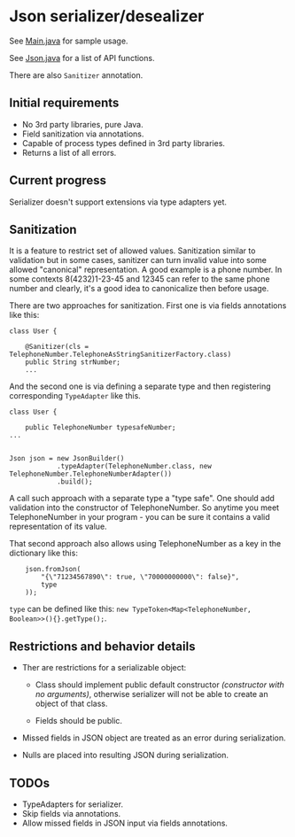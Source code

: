 # Json serializer/desealizer

See 
[Main.java](src/main/java/io/github/kevroletin/Main.java) for sample usage. 

See
[Json.java](src/main/java/io/github/kevroletin/Json.java) for a list of API functions. 

There are also `Sanitizer` annotation.

## Initial requirements

+ No 3rd party libraries, pure Java.
+ Field sanitization via annotations.
+ Capable of process types defined in 3rd party libraries.
+ Returns a list of all errors.

## Current progress

Serializer doesn't support extensions via type adapters yet.

## Sanitization

It is a feature to restrict set of allowed values. Sanitization similar to
validation but in some cases, sanitizer can turn invalid value into some allowed
"canonical" representation. A good example is a phone number. In some contexts
8(4232)1-23-45 and 12345 can refer to the same phone number and clearly, it's a
good idea to canonicalize then before usage.

There are two approaches for sanitization. First one is via fields annotations
like this:

    class User {

        @Sanitizer(cls = TelephoneNumber.TelephoneAsStringSanitizerFactory.class)
        public String strNumber;
        ...

And the second one is via defining a separate type and then registering corresponding
`TypeAdapter` like this.

    class User {

        public TelephoneNumber typesafeNumber;
    ...
    
      
    Json json = new JsonBuilder()
                .typeAdapter(TelephoneNumber.class, new TelephoneNumber.TelephoneNumberAdapter())
                .build();

A call such approach with a separate type a "type safe". One should add
validation into the constructor of TelephoneNumber. So anytime you meet
TelephoneNumber in your program - you can be sure it contains a valid
representation of its value.

That second approach also allows using TelephoneNumber as a key in the
dictionary like this:

        json.fromJson(
            "{\"71234567890\": true, \"70000000000\": false}",
            type
        ));

`type` can be defined like this: `new TypeToken<Map<TelephoneNumber,
Boolean>>(){}.getType();`.

## Restrictions and behavior details 

+ Ther are restrictions for a serializable object:

  + Class should implement public default constructor *(constructor with no
    arguments)*, otherwise serializer will not be able to create an object of
    that class.

  + Fields should be public.

 + Missed fields in JSON object are treated as an error during serialization.

+ Nulls are placed into resulting JSON during serialization.

## TODOs

+ TypeAdapters for serializer.
+ Skip fields via annotations.
+ Allow missed fields in JSON input via fields annotations.
